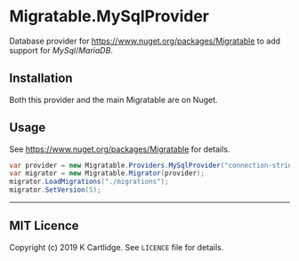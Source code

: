 # Migratable.MySqlProvider

Database provider for https://www.nuget.org/packages/Migratable to add support for *MySql*/*MariaDB*.

## Installation

Both this provider and the main Migratable are on Nuget.

## Usage

See https://www.nuget.org/packages/Migratable for details.

``` cs
var provider = new Migratable.Providers.MySqlProvider("connection-string");
var migrator = new Migratable.Migrator(provider);
migrator.LoadMigrations("./migrations");
migrator.SetVersion(5);
```

---

## MIT Licence

Copyright (c) 2019 K Cartlidge.
See ```LICENCE``` file for details.
